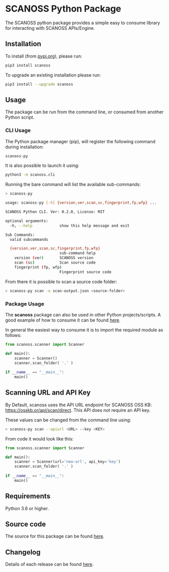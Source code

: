 # SCANOSS Python Package
The SCANOSS python package provides a simple easy to consume library for interacting with SCANOSS APIs/Engine.

## Installation
To install (from [pypi.org](https://pypi.org/project/scanoss)), please run:
```bash
pip3 install scanoss
```
To upgrade an existing installation please run:
```bash
pip3 install --upgrade scanoss
```

## Usage
The package can be run from the command line, or consumed from another Python script.

### CLI Usage
The Python package manager (pip), will register the following command during installation:
```bash
scanoss-py
```
It is also possible to launch it using:
```bash
python3 -m scanoss.cli
```

Running the bare command will list the available sub-commands:
```bash
> scanoss-py

usage: scanoss-py [-h] {version,ver,scan,sc,fingerprint,fp,wfp} ...

SCANOSS Python CLI. Ver: 0.2.0, License: MIT

optional arguments:
  -h, --help            show this help message and exit

Sub Commands:
  valid subcommands

  {version,ver,scan,sc,fingerprint,fp,wfp}
                        sub-command help
    version (ver)       SCANOSS version
    scan (sc)           Scan source code
    fingerprint (fp, wfp)
                        Fingerprint source code

```

From there it is possible to scan a source code folder:

````bash
> scanoss-py scan -o scan-output.json <source-folder>
````
### Package Usage
The **scanoss** package can also be used in other Python projects/scripts. A good example of how to consume it can be found [here](https://github.com/scanoss/scanoss.py/blob/main/src/scanoss/cli.py).

In general the easiest way to consume it is to import the required module as follows:
```python
from scanoss.scanner import Scanner

def main():
    scanner = Scanner()
    scanner.scan_folder( '.' )
    
if __name__ == "__main__":
    main()
```

## Scanning URL and API Key
By Default, scanoss uses the API URL endpoint for SCANOSS OSS KB: https://osskb.or/api/scan/direct.
This API does not require an API key.

These values can be changed from the command line using:
```bash
> scanoss-py scan --apiurl <URL> --key <KEY>
```

From code it would look like this:
```python
from scanoss.scanner import Scanner

def main():
    scanner = Scanner(url='new-url', api_key='key')
    scanner.scan_folder( '.' )
    
if __name__ == "__main__":
    main()
```

## Requirements
Python 3.6 or higher.

## Source code
The source for this package can be found [here](https://github.com/scanoss/scanoss.py).

## Changelog
Details of each release can be found [here](https://github.com/scanoss/scanoss.py/blob/main/CHANGELOG.md).